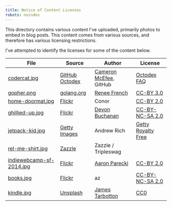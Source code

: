 ```yaml
---
title: Notice of Content Licenses
robots: noindex
---
```

This directory contains various content I've uploaded, primarily photos to embed
in blog posts.  This content comes from various sources, and therefore has
various licensing restrictions.

I've attempted to identify the licenses for some of the content below.

File | Source | Author | License
---- | ------ | ------ | -------
[codercat.jpg](/2013/08/testing-in-go-github/codercat.jpg) | [GitHub Octodex](https://octodex.github.com/codercat/) | [Cameron McEfee](http://cameronmcefee.com/), GitHub | [Octodex FAQ](https://octodex.github.com/faq.html)
[gopher.png](/2013/08/testing-in-go-github/gopher.png) | [golang.org](https://golang.org/doc/gopher/gophercolor.png) | [Renee French](http://www.reneefrench.com/) | [CC-BY 3.0](https://creativecommons.org/licenses/by/3.0/)
[home-doormat.jpg](/2013/08/a-place-to-call-home/home-doormat.jpg) | [Flickr](https://www.flickr.com/photos/ronocdh/4456877019/) | Conor | [CC-BY 2.0](https://creativecommons.org/licenses/by/2.0/)
[ghillied-up.jpg](/2014/01/a-self-hosted-alternative-to-jetpacks-photon-service/ghillied-up.jpg) | [Flickr](https://www.flickr.com/photos/divinenephron/4857328881/) | [Devon Buchanan](http://divinenephron.co.uk/) | [CC-BY-NC-SA 2.0](https://creativecommons.org/licenses/by-nc-sa/2.0/)
[jetpack-kid.jpg](/2014/01/a-self-hosted-alternative-to-jetpacks-photon-service/jetpack-kid.jpg) | [Getty Images](http://www.gettyimages.com/detail/photo/jetpack-kid-royalty-free-image/143920872) | Andrew Rich | [Getty Royalty Free](http://www.gettyimages.com/Corporate/LicenseInfo.aspx)
[rel-me-shirt.jpg](/2014/01/wordpress-social-menus-rel-me/rel-me-shirt.jpg) | [Zazzle](http://www.zazzle.com/i_love_me_some_rel_me_shirt-235414618479188408) | Zazzle / Tripleswag | 
[indiewebcamp-sf-2014.jpg](/2014/03/indiewebcamp-2014/indiewebcamp-sf-2014.jpg) | [Flickr](https://www.flickr.com/photos/aaronpk/13012345474/) | [Aaron Parecki](https://aaronparecki.com/) | [CC-BY 2.0](https://creativecommons.org/licenses/by/2.0/)
[books.jpg](/2015/02/books-i-read-in-2014/books.jpg) | [Flickr](https://www.flickr.com/photos/azrasta/5088254388/) | az | [CC-BY-NC-SA 2.0](https://creativecommons.org/licenses/by-nc-sa/2.0/)
[kindle.jpg](/2016/02/books-i-read-in-2015/kindle.jpg) | [Unsplash](https://unsplash.com/photos/gm18kqu9TxQ) | [James Tarbotton](http://www.jamestarbotton.com/) | [CC0](https://creativecommons.org/publicdomain/zero/1.0/)
